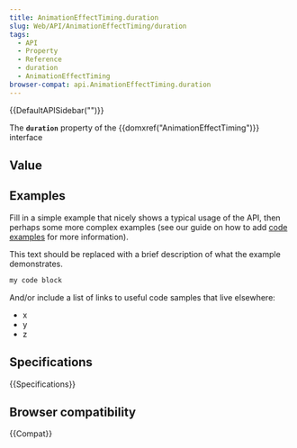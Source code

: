 ```yaml
---
title: AnimationEffectTiming.duration
slug: Web/API/AnimationEffectTiming/duration
tags:
  - API
  - Property
  - Reference
  - duration
  - AnimationEffectTiming
browser-compat: api.AnimationEffectTiming.duration
---
```

{{DefaultAPISidebar("")}}

The **`duration`** property of the {{domxref("AnimationEffectTiming")}} interface 

## Value



## Examples

Fill in a simple example that nicely shows a typical usage of the API, then perhaps some more complex examples (see our guide on how to add [code examples](/en-US/docs/MDN/Contribute/Structures/Code_examples) for more information).

This text should be replaced with a brief description of what the example demonstrates.

```js
my code block
```

And/or include a list of links to useful code samples that live elsewhere:

*   x
*   y
*   z

## Specifications

{{Specifications}}

## Browser compatibility

{{Compat}}


